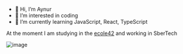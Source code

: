 - 👋 Hi, I’m Aynur
- 👀 I’m interested in coding
- 🌱 I’m currently learning JavaScript, React, TypeScript

At the moment I am studying in the [ecole42](https://42.fr) and working in SberTech

![image](https://user-images.githubusercontent.com/81295000/201532706-1e354995-b6d9-45f1-8e94-91343f7c8630.png)



<!---
fbrightw/fbrightw is a ✨ special ✨ repository because its `README.md` (this file) appears on your GitHub profile.
You can click the Preview link to take a look at your changes.
--->
